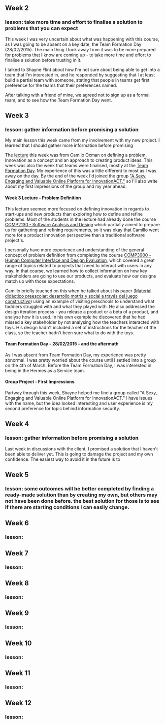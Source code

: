 <!-- Week 2
LP Outline:
  Lesson: preparation is key, take more time and effort to finalise a solution before trusting it.
  Proof: semi-prepared team, worry about project
  What it changes: take more care when implementing a solution
-->
<h2 id="w2">Week 2</h2>
<h3>lesson: take more time and effort to finalise a solution to problems that you can expect</h3>
<p>This week I was very uncertain about what was happening with this course, as I was going to be absent on a key date, the Team Formation Day (28/02/2015). The main thing I took away from it was to be more prepared for problems that I know are coming up - to take more time and effort to finalise a solution before trusting in it.</p>
<p>I talked to Shayne Flint about how I'm not sure about being able to get into a team that I'm interested in, and he responded by suggesting that I at least build a partial team with someone, stating that people in teams get first preference for the teams that their preferences named.</p>
<p>After talking with a friend of mine, we agreed not to sign up as a formal team, and to see how the Team Formation Day went.</p>

<!-- Week 3
LP Outline:
  Lesson: gather information before promising a solution
  Proof: accidentally committed to completing a feature before analysing how complex it was.
  What it changes: will be more cautious and think m
-->
<h2 id="w3">Week 3</h2>
<h3>lesson: gather information before promising a solution</h3>
<p>My main lesson this week came from my involvement with my new project. I learned that I should gather more information before promising </p>
<p>The <a href="#w3lecture">lecture</a> this week was from Camilo Oxman on defining a problem, Innovation as a concept and an approach to creating product ideas. This week was also the week that teams were finalised, mostly at the <a href="#w3formation">Team Formation Day</a>. My experience of this was a little different to most as I was away on the day. By the end of the week I'd joined the group <a href="#w3group-project">"A Sexy, Engaging and Valuable Online Platform for InnovationACT."</a> so I'll also write about my first impressions of the group and my year ahead.</p>

<h4 id="w3lecture">Week 3 Lecture - Problem Definition</h4>
<p>This lecture seemed more focused on defining innovation in regards to start-ups and new products than exploring how to define and refine problems. Most of the students in the lecture had already done the course <a href="http://programsandcourses.anu.edu.au/course/comp2130">COMP2130 - Software Analysis and Design</a> which partially aimed to prepare us for gathering and refining requirements, so it was okay that Camillo went more for a product innovation perspective than a traditional software project's.</p>
<p>I personally have more experience and understanding of the general concept of problem definition from completing the course <a href="http://programsandcourses.anu.edu.au/course/comp3900">COMP3900 - Human Computer Interface and Design Evaluation</a>, which covered a great range of topics related to projects that need to interact with users in any way. In that course, we learned how to collect information on how key stakeholders are going to use our products, and evaluate how our designs match up with those expectations.</p>
<p>Camillo briefly touched on this when he talked about his paper (<a href="http://www.tesis.uchile.cl/handle/2250/100798">Material didáctico preescolar: desarrollo motriz y social a través del juego constructivo</a>) using an example of visiting preschools to understand what toddlers struggled with and what they played with. He also addressed the design iteration process - you release a product or a beta of a product, and analyse how it is used. In his own example he discovered that he had missed a key stakeholder by not analysing how the teachers interacted with toys. His design hadn't included a set of instructions for the teacher of the class, so the teacher hadn't been sure what to do with the toys.</p>

<h4 id="w3formation">Team Formation Day - 28/02/2015 - and the aftermath</h4>
<p>As I was absent from Team Formation Day, my experience was pretty abnormal. I was pretty worried about the course until I settled into a group on the 4th of March. Before the Team Formation Day, I was interested in being in the Hermes as a Service team.</p>

<h4 id="w3group-project">Group Project - First Impressions</h4>
<p>Partway through this week, Shayne helped me find a group called "A Sexy, Engaging and Valuable Online Platform for InnovationACT." I have issues with the name, but the idea looked interesting and user experience is my second preference for topic behind information security.</p>

<!-- Week 4
LP Outline:
  Lesson: gather information before promising a solution
  Proof: accidentally committed to completing a feature before analysing how complex it was.
  What it changes: will be more cautious and think m
-->
<h2 id="w4">Week 4</h2>
<h3>lesson: gather information before promising a solution</h3>
<p>Last week in discussions with the client, I promised a solution that I haven't been able to deliver yet. This is going to damage the project and my own confidence. The easiest way to avoid it in the future is to </p>

<!-- Week 5
LP Outline:
  Lesson: some outcomes will be better completed by finding a ready-made solution than by creating my own, but others may not have been done before. the best solution for those is to see if there are starting conditions i can easily change.
  Proof: database; 
  What it changes: 
-->
<h2 id="w5">Week 5</h2>
<h3>lesson: some outcomes will be better completed by finding a ready-made solution than by creating my own, but others may not have been done before. the best solution for those is to see if there are starting conditions i can easily change.</h3>

<!-- Week 6
LP Outline: y so wordpress
  Lesson:
  Proof:
  What it changes:
-->
<h2 id="w6">Week 6</h2>
<h3>lesson: </h3>

<!-- Week 7
LP Outline:
  Lesson:
  Proof:
  What it changes:
-->
<h2 id="w7">Week 7</h2>
<h3>lesson: </h3>

<!-- Week 8
LP Outline: burnout, established project management tool producteev
  Lesson: 
  Proof: 
  What it changes:
-->
<h2 id="w8">Week 8</h2>
<h3>lesson: </h3>

<!-- Week 9
LP Outline: project review, ramp up in productivity
  Lesson: communication is key
  Proof:
  What it changes:
-->
<h2 id="w9">Week 9</h2>
<h3>lesson: </h3>

<!-- Week 10
LP Outline: lecture on lessons learned
  Lesson: 
  Proof:
  What it changes:
-->
<h2 id="w10">Week 10</h2>
<h3>lesson: </h3>

<!-- Week 11
LP Outline:
  Lesson:
  Proof:
  What it changes:
-->
<h2 id="w11">Week 11</h2>
<h3>lesson: </h3>

<!-- Week 12
LP Outline:
  Lesson:
  Proof:
  What it changes:
-->
<h2 id="w12">Week 12</h2>
<h3>lesson: </h3>
